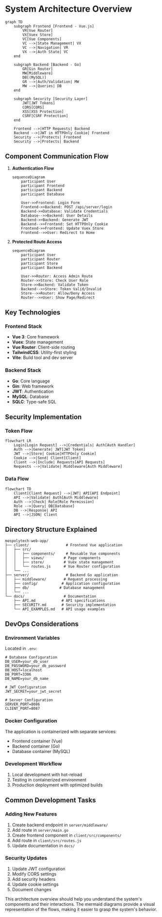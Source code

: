 # System Architecture Overview

```mermaid
graph TD
    subgraph Frontend [Frontend - Vue.js]
        VR[Vue Router]
        VX[Vuex Store]
        VC[Vue Components]
        VC -->|State Management| VX
        VC -->|Navigation| VR
        VX -->|Auth State| VC
    end

    subgraph Backend [Backend - Go]
        GR[Gin Router]
        MW[Middleware]
        DB[(MySQL)]
        GR -->|Auth/Validation| MW
        MW -->|Queries| DB
    end

    subgraph Security [Security Layer]
        JWT[JWT Tokens]
        CORS[CORS]
        XSS[XSS Protection]
        CSRF[CSRF Protection]
    end

    Frontend -->|HTTP Requests| Backend
    Backend -->|JWT in HTTPOnly Cookie| Frontend
    Security -->|Protects| Frontend
    Security -->|Protects| Backend

```

## Component Communication Flow

1. **Authentication Flow**
   ```mermaid
   sequenceDiagram
       participant User
       participant Frontend
       participant Backend
       participant Database
       
       User->>Frontend: Login Form
       Frontend->>Backend: POST /api/server/login
       Backend->>Database: Validate Credentials
       Database-->>Backend: User Details
       Backend->>Backend: Generate JWT
       Backend-->>Frontend: Set HTTPOnly Cookie
       Frontend->>Frontend: Update Vuex Store
       Frontend-->>User: Redirect to Home
   ```

2. **Protected Route Access**
   ```mermaid
   sequenceDiagram
       participant User
       participant Router
       participant Store
       participant Backend
       
       User->>Router: Access Admin Route
       Router->>Store: Check User Role
       Store->>Backend: Validate Token
       Backend-->>Store: Token Valid/Invalid
       Store-->>Router: Allow/Deny Access
       Router-->>User: Show Page/Redirect
   ```

## Key Technologies

### Frontend Stack
- **Vue 3**: Core framework
- **Vuex**: State management
- **Vue Router**: Client-side routing
- **TailwindCSS**: Utility-first styling
- **Vite**: Build tool and dev server

### Backend Stack
- **Go**: Core language
- **Gin**: Web framework
- **JWT**: Authentication
- **MySQL**: Database
- **SQLC**: Type-safe SQL

## Security Implementation

### Token Flow
```mermaid
flowchart LR
    Login[Login Request] -->|Credentials| Auth[Auth Handler]
    Auth -->|Generate| JWT[JWT Token]
    JWT -->|Store| Cookie[HTTPOnly Cookie]
    Cookie -->|Send| Client[Client]
    Client -->|Include| Requests[API Requests]
    Requests -->|Validate| Middleware[Auth Middleware]
```

### Data Flow
```mermaid
flowchart TD
    Client[Client Request] -->|JWT| API[API Endpoint]
    API -->|Validate| Auth[Auth Middleware]
    Auth -->|Check| Role[Role Permission]
    Role -->|Query| DB[Database]
    DB -->|Response| API
    API -->|JSON| Client
```

## Directory Structure Explained

```
mospolytech-web-app/
├── client/                 # Frontend Vue application
│   ├── src/
│   │   ├── components/     # Reusable Vue components
│   │   ├── views/         # Page components
│   │   ├── store/         # Vuex state management
│   │   └── routes.js      # Vue Router configuration
│   └── ...
├── server/                 # Backend Go application
│   ├── middleware/        # Request processing
│   ├── config/           # Application configuration
│   ├── db/              # Database management
│   └── ...
└── docs/                  # Documentation
    ├── API.md            # API specifications
    ├── SECURITY.md       # Security implementation
    └── API_EXAMPLES.md   # API usage examples
```

## DevOps Considerations

### Environment Variables
Located in `.env`:
```env
# Database Configuration
DB_USER=your_db_user
DB_PASSWORD=your_db_password
DB_HOST=localhost
DB_PORT=3306
DB_NAME=your_db_name

# JWT Configuration
JWT_SECRET=your_jwt_secret

# Server Configuration
SERVER_PORT=8086
CLIENT_PORT=8087
```

### Docker Configuration
The application is containerized with separate services:
- Frontend container (Vue)
- Backend container (Go)
- Database container (MySQL)

### Development Workflow
1. Local development with hot-reload
2. Testing in containerized environment
3. Production deployment with optimized builds

## Common Development Tasks

### Adding New Features
1. Create backend endpoint in `server/middleware/`
2. Add route in `server/main.go`
3. Create frontend component in `client/src/components/`
4. Add route in `client/src/routes.js`
5. Update documentation in `docs/`

### Security Updates
1. Update JWT configuration
2. Modify CORS settings
3. Add security headers
4. Update cookie settings
5. Document changes

This architecture overview should help you understand the system's components and their interactions. The mermaid diagrams provide a visual representation of the flows, making it easier to grasp the system's behavior.